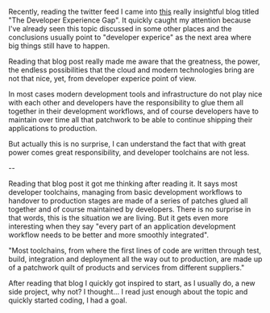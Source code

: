 

Recently, reading the twitter feed I came into [this](https://redmonk.com/sogrady/2020/10/06/developer-experience-gap/) really insightful blog titled "The Developer Experience Gap". It quickly caught my attention because I've already seen this topic discussed in some other places and the conclusions usually point to "developer experice" as the next area where big things still have to happen.

Reading that blog post really made me aware that the greatness, the power, the endless possibilities that the cloud and modern technologies bring are not that nice, yet, from developer experice point of view.

In most cases modern development tools and infrastructure do not play nice with each other and developers have the responsibility to glue them all together in their development workflows, and of course developers have to maintain over time all that patchwork to be able to continue shipping their applications to production.

But actually this is no surprise, I can understand the fact that with great power comes great responsibility, and developer toolchains are not less.





























--


Reading that blog post it got me thinking after reading it. It says most developer toolchains, managing from basic development workflows to handover to production stages are made of a series of patches glued all together and of course maintained by developers. There is no surprise in that words, this is the situation we are living. But it gets even more interesting when they say "every part of an application development workflow needs to be better and more smoothly integrated".

"Most toolchains, from where the first lines of code are written through test, build, integration and deployment all the way out to production, are made up of a patchwork quilt of products and services from different suppliers."

After reading that blog I quickly got inspired to start, as I usually do, a new side project, why not? I thought... I read just enough about the topic and quickly started coding, I had a goal.





